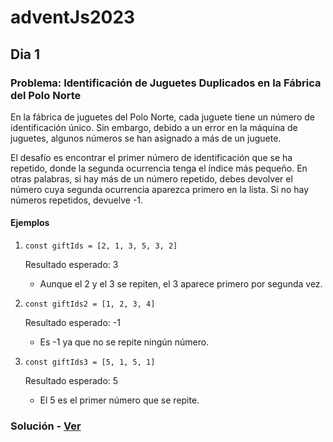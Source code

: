 # adventJs2023
## Dia 1
### Problema: Identificación de Juguetes Duplicados en la Fábrica del Polo Norte

En la fábrica de juguetes del Polo Norte, cada juguete tiene un número de identificación único. Sin embargo, debido a un error en la máquina de juguetes, algunos números se han asignado a más de un juguete.

El desafío es encontrar el primer número de identificación que se ha repetido, donde la segunda ocurrencia tenga el índice más pequeño. En otras palabras, si hay más de un número repetido, debes devolver el número cuya segunda ocurrencia aparezca primero en la lista. Si no hay números repetidos, devuelve -1.

#### Ejemplos

1. `const giftIds = [2, 1, 3, 5, 3, 2]`
   
   Resultado esperado: 3
   - Aunque el 2 y el 3 se repiten, el 3 aparece primero por segunda vez.

2. `const giftIds2 = [1, 2, 3, 4]`
   
   Resultado esperado: -1
   - Es -1 ya que no se repite ningún número.

3. `const giftIds3 = [5, 1, 5, 1]`
   
   Resultado esperado: 5
   - El 5 es el primer número que se repite.

### Solución - [Ver](https://github.com/macu-dev/adventJs2023/blob/main/Day1/day1.js)
